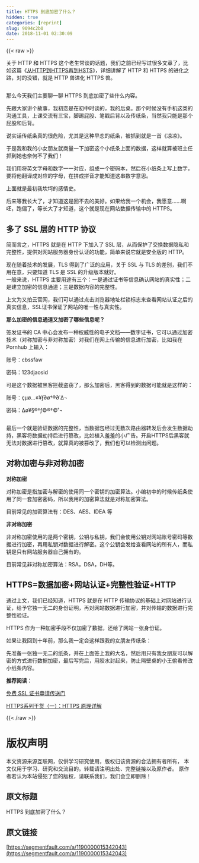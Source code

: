 ```yaml
---
title: HTTPS 到底加密了什么？
hidden: true
categories: [reprint]
slug: 9094c2b0
date: 2018-11-01 02:30:09
---
```


{{< raw >}}
<p>&#x5173;&#x4E8E; HTTP &#x548C; HTTPS &#x8FD9;&#x4E2A;&#x8001;&#x751F;&#x5E38;&#x8C08;&#x7684;&#x8BDD;&#x9898;&#xFF0C;&#x6211;&#x4EEC;&#x4E4B;&#x524D;&#x5DF2;&#x7ECF;&#x5199;&#x8FC7;&#x5F88;&#x591A;&#x6587;&#x7AE0;&#x4E86;&#xFF0C;&#x6BD4;&#x5982;&#x8FD9;&#x7BC7;&#x300A;<a href="https://link.zhihu.com/?target=https%3A//tech.upyun.com/article/242/%25E4%25BB%258E%2520HTTP%2520%25E5%2588%25B0%2520HTTPS%2520%25E5%2586%258D%25E5%2588%25B0%2520HSTS.html" rel="nofollow noreferrer" target="_blank">&#x4ECE;HTTP&#x5230;HTTPS&#x518D;&#x5230;HSTS</a>&#x300B;&#xFF0C;&#x8BE6;&#x7EC6;&#x8BB2;&#x89E3;&#x4E86; HTTP &#x548C; HTTPS &#x7684;&#x8FDB;&#x5316;&#x4E4B;&#x8DEF;&#xFF0C;&#x5BF9;&#x7684;&#x6CA1;&#x9519;&#xFF0C;&#x5C31;&#x662F; HTTP &#x517D;&#x8FDB;&#x5316; HTTPS &#x517D;&#x3002;</p><p><span class="img-wrap"><img data-src="/img/remote/1460000015342046?w=600&amp;h=452" src="https://static.alili.tech/img/remote/1460000015342046?w=600&amp;h=452" alt="" title="" style="cursor:pointer;display:inline"></span></p><p>&#x90A3;&#x4E48;&#x4ECA;&#x5929;&#x6211;&#x4EEC;&#x4E3B;&#x8981;&#x804A;&#x4E00;&#x804A; HTTPS &#x5230;&#x5E95;&#x52A0;&#x5BC6;&#x4E86;&#x4E9B;&#x4EC0;&#x4E48;&#x5185;&#x5BB9;&#x3002;</p><p>&#x5148;&#x8DDF;&#x5927;&#x5BB6;&#x8BB2;&#x4E2A;&#x6545;&#x4E8B;&#xFF0C;&#x6211;&#x521D;&#x604B;&#x662F;&#x5728;&#x521D;&#x4E2D;&#x65F6;&#x8C08;&#x7684;&#xFF0C;&#x6211;&#x7684;&#x540E;&#x684C;&#x3002;&#x90A3;&#x4E2A;&#x65F6;&#x5019;&#x6CA1;&#x6709;&#x624B;&#x673A;&#x8FD9;&#x7C7B;&#x7684;&#x6C9F;&#x901A;&#x5DE5;&#x5177;&#xFF0C;&#x4E0A;&#x8BFE;&#x4EA4;&#x6D41;&#x6709;&#x4E09;&#x5B9D;&#xFF0C;&#x811A;&#x8E22;&#x5C41;&#x80A1;&#x3001;&#x7B14;&#x6233;&#x540E;&#x80CC;&#x4EE5;&#x53CA;&#x4F20;&#x7EB8;&#x6761;&#xFF0C;&#x5F53;&#x7136;&#x6211;&#x53EA;&#x80FD;&#x662F;&#x90A3;&#x4E2A;&#x5C41;&#x80A1;&#x548C;&#x540E;&#x80CC;&#x3002;</p><p>&#x8BF4;&#x5B9E;&#x8BDD;&#x4F20;&#x7EB8;&#x6761;&#x771F;&#x7684;&#x5F88;&#x5371;&#x9669;&#xFF0C;&#x5C24;&#x5176;&#x662F;&#x8FD9;&#x79CD;&#x65E9;&#x604B;&#x7684;&#x7EB8;&#x6761;&#xFF0C;&#x88AB;&#x6293;&#x5230;&#x5C31;&#x662F;&#x4E00;&#x9996;&#x300A;&#x51C9;&#x51C9;&#x300B;&#x3002;</p><p>&#x4E8E;&#x662F;&#x6211;&#x548C;&#x6211;&#x7684;&#x5C0F;&#x5973;&#x670B;&#x53CB;&#x5C31;&#x5546;&#x91CF;&#x4E00;&#x4E0B;&#x52A0;&#x5BC6;&#x8FD9;&#x4E2A;&#x5C0F;&#x7EB8;&#x6761;&#x4E0A;&#x9762;&#x7684;&#x6570;&#x636E;&#xFF0C;&#x8FD9;&#x6837;&#x5C31;&#x7B97;&#x88AB;&#x73ED;&#x4E3B;&#x4EFB;&#x6293;&#x5230;&#x5979;&#x4E5F;&#x5948;&#x4F55;&#x4E0D;&#x4E86;&#x6211;&#x4EEC;&#xFF01;</p><p>&#x6211;&#x4EEC;&#x7528;&#x5C06;&#x82F1;&#x6587;&#x5B57;&#x6BCD;&#x548C;&#x6570;&#x5B57;&#x4E00;&#x4E00;&#x5BF9;&#x5E94;&#xFF0C;&#x7EC4;&#x6210;&#x4E00;&#x4E2A;&#x5BC6;&#x7801;&#x672C;&#xFF0C;&#x7136;&#x540E;&#x5728;&#x5C0F;&#x7EB8;&#x6761;&#x4E0A;&#x5199;&#x4E0A;&#x6570;&#x5B57;&#xFF0C;&#x8981;&#x5C06;&#x4ED6;&#x7FFB;&#x8BD1;&#x6210;&#x5BF9;&#x5E94;&#x7684;&#x5B57;&#x6BCD;&#xFF0C;&#x5728;&#x62FC;&#x6210;&#x62FC;&#x97F3;&#x624D;&#x80FD;&#x77E5;&#x9053;&#x8FD9;&#x4E32;&#x6570;&#x5B57;&#x610F;&#x601D;&#x3002;</p><p>&#x4E0A;&#x9762;&#x5C31;&#x662F;&#x6700;&#x521D;&#x6211;&#x574E;&#x5777;&#x7684;&#x611F;&#x60C5;&#x53F2;&#x3002;</p><p>&#x540E;&#x6765;&#x7B49;&#x6211;&#x957F;&#x5927;&#x4E86;&#xFF0C;&#x624D;&#x77E5;&#x9053;&#x8FD9;&#x662F;&#x56DE;&#x4E0D;&#x53BB;&#x7684;&#x7F8E;&#x597D;&#x3002;&#x5982;&#x679C;&#x7ED9;&#x6211;&#x4E00;&#x4E2A;&#x673A;&#x4F1A;&#xFF0C;&#x6211;&#x613F;&#x610F;&#x2026;&#x2026;&#x554A;&#x5478;&#xFF0C;&#x8DD1;&#x504F;&#x4E86;&#xFF0C;&#x7B49;&#x957F;&#x5927;&#x4E86;&#x624D;&#x77E5;&#x9053;&#xFF0C;&#x8FD9;&#x4E2A;&#x5C31;&#x662F;&#x73B0;&#x5728;&#x7F51;&#x7AD9;&#x6570;&#x636E;&#x4F20;&#x8F93;&#x4E2D;&#x7684; HTTPS&#x3002;</p><h2 id="articleHeader0"><strong>&#x591A;&#x4E86; SSL &#x5C42;&#x7684; HTTP &#x534F;&#x8BAE;</strong></h2><p>&#x7B80;&#x800C;&#x8A00;&#x4E4B;&#xFF0C;HTTPS &#x5C31;&#x662F;&#x5728; HTTP &#x4E0B;&#x52A0;&#x5165;&#x4E86; SSL &#x5C42;&#xFF0C;&#x4ECE;&#x800C;&#x4FDD;&#x62A4;&#x4E86;&#x4EA4;&#x6362;&#x6570;&#x636E;&#x9690;&#x79C1;&#x548C;&#x5B8C;&#x6574;&#x6027;&#xFF0C;&#x63D0;&#x4F9B;&#x5BF9;&#x7F51;&#x7AD9;&#x670D;&#x52A1;&#x5668;&#x8EAB;&#x4EFD;&#x8BA4;&#x8BC1;&#x7684;&#x529F;&#x80FD;&#xFF0C;&#x7B80;&#x5355;&#x6765;&#x8BF4;&#x5B83;&#x5C31;&#x662F;&#x5B89;&#x5168;&#x7248;&#x7684; HTTP&#x3002;</p><p>&#x73B0;&#x5728;&#x968F;&#x7740;&#x6280;&#x672F;&#x7684;&#x53D1;&#x5C55;&#xFF0C;TLS &#x5F97;&#x5230;&#x4E86;&#x5E7F;&#x6CDB;&#x7684;&#x5E94;&#x7528;&#xFF0C;&#x5173;&#x4E8E; SSL &#x4E0E; TLS &#x7684;&#x5DEE;&#x522B;&#xFF0C;&#x6211;&#x4EEC;&#x4E0D;&#x7528;&#x5728;&#x610F;&#xFF0C;&#x53EA;&#x8981;&#x77E5;&#x9053; TLS &#x662F; SSL &#x7684;&#x5347;&#x7EA7;&#x7248;&#x672C;&#x5C31;&#x597D;&#x3002;<br><span class="img-wrap"><img data-src="/img/remote/1460000015342047" src="https://static.alili.tech/img/remote/1460000015342047" alt="" title="" style="cursor:pointer;display:inline"></span><br>&#x4E00;&#x822C;&#x6765;&#x8BF4;&#xFF0C;HTTPS &#x4E3B;&#x8981;&#x7528;&#x9014;&#x6709;&#x4E09;&#x4E2A;&#xFF1A;&#x4E00;&#x662F;&#x901A;&#x8FC7;&#x8BC1;&#x4E66;&#x7B49;&#x4FE1;&#x606F;&#x786E;&#x8BA4;&#x7F51;&#x7AD9;&#x7684;&#x771F;&#x5B9E;&#x6027;&#xFF1B;&#x4E8C;&#x662F;&#x5EFA;&#x7ACB;&#x52A0;&#x5BC6;&#x7684;&#x4FE1;&#x606F;&#x901A;&#x9053;&#xFF1B;&#x4E09;&#x662F;&#x6570;&#x636E;&#x5185;&#x5BB9;&#x7684;&#x5B8C;&#x6574;&#x6027;&#x3002;<br><span class="img-wrap"><img data-src="/img/remote/1460000015342048" src="https://static.alili.tech/img/remote/1460000015342048" alt="" title="" style="cursor:pointer"></span></p><p>&#x4E0A;&#x6587;&#x4E3A;&#x53C8;&#x62CD;&#x4E91;&#x5B98;&#x7F51;&#xFF0C;&#x6211;&#x4EEC;&#x53EF;&#x4EE5;&#x901A;&#x8FC7;&#x70B9;&#x51FB;&#x6D4F;&#x89C8;&#x5668;&#x5730;&#x5740;&#x680F;&#x9501;&#x6807;&#x5FD7;&#x6765;&#x67E5;&#x770B;&#x7F51;&#x7AD9;&#x8BA4;&#x8BC1;&#x4E4B;&#x540E;&#x7684;&#x771F;&#x5B9E;&#x4FE1;&#x606F;&#xFF0C;SSL&#x8BC1;&#x4E66;&#x4FDD;&#x8BC1;&#x4E86;&#x7F51;&#x7AD9;&#x7684;&#x552F;&#x4E00;&#x6027;&#x4E0E;&#x771F;&#x5B9E;&#x6027;&#x3002;</p><p><strong>&#x90A3;&#x4E48;&#x52A0;&#x5BC6;&#x7684;&#x4FE1;&#x606F;&#x901A;&#x9053;&#x53C8;&#x52A0;&#x5BC6;&#x4E86;&#x54EA;&#x4E9B;&#x4FE1;&#x606F;&#x5462;&#xFF1F;</strong></p><p>&#x7B7E;&#x53D1;&#x8BC1;&#x4E66;&#x7684; CA &#x4E2D;&#x5FC3;&#x4F1A;&#x53D1;&#x5E03;&#x4E00;&#x79CD;&#x6743;&#x5A01;&#x6027;&#x7684;&#x7535;&#x5B50;&#x6587;&#x6863;&#x2014;&#x2014;&#x6570;&#x5B57;&#x8BC1;&#x4E66;&#xFF0C;&#x5B83;&#x53EF;&#x4EE5;&#x901A;&#x8FC7;&#x52A0;&#x5BC6;&#x6280;&#x672F;&#xFF08;&#x5BF9;&#x79F0;&#x52A0;&#x5BC6;&#x4E0E;&#x975E;&#x5BF9;&#x79F0;&#x52A0;&#x5BC6;&#xFF09;&#x5BF9;&#x6211;&#x4EEC;&#x5728;&#x7F51;&#x4E0A;&#x4F20;&#x8F93;&#x7684;&#x4FE1;&#x606F;&#x8FDB;&#x884C;&#x52A0;&#x5BC6;&#xFF0C;&#x6BD4;&#x5982;&#x6211;&#x5728; Pornhub &#x4E0A;&#x8F93;&#x5165;&#xFF1A;</p><p>&#x8D26;&#x53F7;&#xFF1A;cbssfaw</p><p>&#x5BC6;&#x7801;&#xFF1A;123djaosid</p><p>&#x53EF;&#x662F;&#x8FD9;&#x4E2A;&#x6570;&#x636E;&#x88AB;&#x9ED1;&#x5BA2;&#x62E6;&#x622A;&#x76D7;&#x7A83;&#x4E86;&#xFF0C;&#x90A3;&#x4E48;&#x52A0;&#x5BC6;&#x540E;&#xFF0C;&#x9ED1;&#x5BA2;&#x5F97;&#x5230;&#x7684;&#x6570;&#x636E;&#x53EF;&#x80FD;&#x5C31;&#x662F;&#x8FD9;&#x6837;&#x7684;&#xFF1A;</p><p>&#x8D26;&#x53F7;&#xFF1A;&#xE7;&#xB5;&#xF8;&#x2026;&#x2264;&#xA5;&#x192;&#x2202;&#xF8;&#x2020;&#xAE;&#x2202;&#x2D9;&#x2206;&#xAC;</p><p>&#x5BC6;&#x7801;&#xFF1A;&#x2206;&#xF8;&#xA5;&#xA7;&#xAE;&#x2020;&#x192;&#xA9;&#xAE;&#x2020;&#xA9;&#x2DA;&#xAC;</p><p><span class="img-wrap"><img data-src="/img/remote/1460000015342049" src="https://static.alili.tech/img/remote/1460000015342049" alt="" title="" style="cursor:pointer"></span></p><p>&#x6700;&#x540E;&#x4E00;&#x4E2A;&#x5C31;&#x662F;&#x9A8C;&#x8BC1;&#x6570;&#x636E;&#x7684;&#x5B8C;&#x6574;&#x6027;&#xFF0C;&#x5F53;&#x6570;&#x636E;&#x5305;&#x7ECF;&#x8FC7;&#x65E0;&#x6570;&#x6B21;&#x8DEF;&#x7531;&#x5668;&#x8F6C;&#x53D1;&#x540E;&#x4F1A;&#x53D1;&#x751F;&#x6570;&#x636E;&#x52AB;&#x6301;&#xFF0C;&#x9ED1;&#x5BA2;&#x5C06;&#x6570;&#x636E;&#x52AB;&#x6301;&#x540E;&#x8FDB;&#x884C;&#x7BE1;&#x6539;&#xFF0C;&#x6BD4;&#x5982;&#x690D;&#x5165;&#x7F9E;&#x7F9E;&#x7684;&#x5C0F;&#x5E7F;&#x544A;&#x3002;&#x5F00;&#x542F;HTTPS&#x540E;&#x9ED1;&#x5BA2;&#x5C31;&#x65E0;&#x6CD5;&#x5BF9;&#x6570;&#x636E;&#x8FDB;&#x884C;&#x7BE1;&#x6539;&#xFF0C;&#x5C31;&#x7B97;&#x771F;&#x7684;&#x88AB;&#x7BE1;&#x6539;&#x4E86;&#xFF0C;&#x6211;&#x4EEC;&#x4E5F;&#x53EF;&#x4EE5;&#x68C0;&#x6D4B;&#x51FA;&#x95EE;&#x9898;&#x3002;</p><h2 id="articleHeader1"><strong>&#x5BF9;&#x79F0;&#x52A0;&#x5BC6;&#x4E0E;&#x975E;&#x5BF9;&#x79F0;&#x52A0;&#x5BC6;</strong></h2><p><strong>&#x5BF9;&#x79F0;&#x52A0;&#x5BC6;</strong></p><p>&#x5BF9;&#x79F0;&#x52A0;&#x5BC6;&#x662F;&#x6307;&#x52A0;&#x5BC6;&#x4E0E;&#x89E3;&#x5BC6;&#x7684;&#x4F7F;&#x7528;&#x540C;&#x4E00;&#x4E2A;&#x5BC6;&#x94A5;&#x7684;&#x52A0;&#x5BC6;&#x7B97;&#x6CD5;&#x3002;&#x5C0F;&#x7F16;&#x521D;&#x4E2D;&#x7684;&#x65F6;&#x5019;&#x4F20;&#x7EB8;&#x6761;&#x4F7F;&#x7528;&#x4E86;&#x540C;&#x4E00;&#x5957;&#x52A0;&#x5BC6;&#x5BC6;&#x7801;&#xFF0C;&#x6240;&#x4EE5;&#x6211;&#x7528;&#x7684;&#x52A0;&#x5BC6;&#x7B97;&#x6CD5;&#x5C31;&#x662F;&#x5BF9;&#x79F0;&#x52A0;&#x5BC6;&#x7B97;&#x6CD5;&#x3002;</p><p>&#x76EE;&#x524D;&#x5E38;&#x89C1;&#x7684;&#x52A0;&#x5BC6;&#x7B97;&#x6CD5;&#x6709;&#xFF1A;DES&#x3001;AES&#x3001;IDEA &#x7B49;</p><p><strong>&#x975E;&#x5BF9;&#x79F0;&#x52A0;&#x5BC6;</strong></p><p>&#x975E;&#x5BF9;&#x79F0;&#x52A0;&#x5BC6;&#x4F7F;&#x7528;&#x7684;&#x662F;&#x4E24;&#x4E2A;&#x5BC6;&#x94A5;&#xFF0C;&#x516C;&#x94A5;&#x4E0E;&#x79C1;&#x94A5;&#xFF0C;&#x6211;&#x4EEC;&#x4F1A;&#x4F7F;&#x7528;&#x516C;&#x94A5;&#x5BF9;&#x7F51;&#x7AD9;&#x8D26;&#x53F7;&#x5BC6;&#x7801;&#x7B49;&#x6570;&#x636E;&#x8FDB;&#x884C;&#x52A0;&#x5BC6;&#xFF0C;&#x518D;&#x7528;&#x79C1;&#x94A5;&#x5BF9;&#x6570;&#x636E;&#x8FDB;&#x884C;&#x89E3;&#x5BC6;&#x3002;&#x8FD9;&#x4E2A;&#x516C;&#x94A5;&#x4F1A;&#x53D1;&#x7ED9;&#x67E5;&#x770B;&#x7F51;&#x7AD9;&#x7684;&#x6240;&#x6709;&#x4EBA;&#xFF0C;&#x800C;&#x79C1;&#x94A5;&#x662F;&#x53EA;&#x6709;&#x7F51;&#x7AD9;&#x670D;&#x52A1;&#x5668;&#x81EA;&#x5DF1;&#x62E5;&#x6709;&#x7684;&#x3002;</p><p>&#x76EE;&#x524D;&#x5E38;&#x89C1;&#x975E;&#x5BF9;&#x79F0;&#x52A0;&#x5BC6;&#x7B97;&#x6CD5;&#xFF1A;RSA&#xFF0C;DSA&#xFF0C;DH&#x7B49;&#x3002;</p><h2 id="articleHeader2"><strong>HTTPS=&#x6570;&#x636E;&#x52A0;&#x5BC6;+&#x7F51;&#x7AD9;&#x8BA4;&#x8BC1;+&#x5B8C;&#x6574;&#x6027;&#x9A8C;&#x8BC1;+HTTP</strong></h2><p>&#x901A;&#x8FC7;&#x4E0A;&#x6587;&#xFF0C;&#x6211;&#x4EEC;&#x5DF2;&#x7ECF;&#x77E5;&#x9053;&#xFF0C;HTTPS &#x5C31;&#x662F;&#x5728; HTTP &#x4F20;&#x8F93;&#x534F;&#x8BAE;&#x7684;&#x57FA;&#x7840;&#x4E0A;&#x5BF9;&#x7F51;&#x7AD9;&#x8FDB;&#x884C;&#x8BA4;&#x8BC1;&#xFF0C;&#x7ED9;&#x4E88;&#x5B83;&#x72EC;&#x4E00;&#x65E0;&#x4E8C;&#x7684;&#x8EAB;&#x4EFD;&#x8BC1;&#x660E;&#xFF0C;&#x518D;&#x5BF9;&#x7F51;&#x7AD9;&#x6570;&#x636E;&#x8FDB;&#x884C;&#x52A0;&#x5BC6;&#xFF0C;&#x5E76;&#x5BF9;&#x4F20;&#x8F93;&#x7684;&#x6570;&#x636E;&#x8FDB;&#x884C;&#x5B8C;&#x6574;&#x6027;&#x9A8C;&#x8BC1;&#x3002;</p><p>HTTPS &#x4F5C;&#x4E3A;&#x4E00;&#x79CD;&#x52A0;&#x5BC6;&#x624B;&#x6BB5;&#x4E0D;&#x4EC5;&#x52A0;&#x5BC6;&#x4E86;&#x6570;&#x636E;&#xFF0C;&#x8FD8;&#x7ED9;&#x4E86;&#x7F51;&#x7AD9;&#x4E00;&#x5F20;&#x8EAB;&#x4EFD;&#x8BC1;&#x3002;</p><p>&#x5982;&#x679C;&#x8BA9;&#x6211;&#x56DE;&#x5230;&#x5341;&#x5E74;&#x524D;&#xFF0C;&#x90A3;&#x4E48;&#x6211;&#x4E00;&#x5B9A;&#x4F1A;&#x8FD9;&#x6837;&#x8DDF;&#x6211;&#x7684;&#x5973;&#x670B;&#x53CB;&#x4F20;&#x7EB8;&#x6761;&#xFF1A;</p><p>&#x5148;&#x51C6;&#x5907;&#x4E00;&#x5F20;&#x72EC;&#x4E00;&#x65E0;&#x4E8C;&#x7684;&#x7EB8;&#x6761;&#xFF0C;&#x5E76;&#x5728;&#x4E0A;&#x9762;&#x7B7E;&#x4E0A;&#x6211;&#x7684;&#x5927;&#x540D;&#xFF0C;&#x7136;&#x540E;&#x7528;&#x53EA;&#x6709;&#x6211;&#x5973;&#x670B;&#x53CB;&#x53EF;&#x4EE5;&#x89E3;&#x5BC6;&#x7684;&#x65B9;&#x5F0F;&#x8FDB;&#x884C;&#x6570;&#x636E;&#x52A0;&#x5BC6;&#xFF0C;&#x6700;&#x540E;&#x5199;&#x5B8C;&#x540E;&#xFF0C;&#x7528;&#x80F6;&#x6C34;&#x5C01;&#x8D77;&#x6765;&#xFF0C;&#x9632;&#x6B62;&#x9694;&#x58C1;&#x684C;&#x7684;&#x5C0F;&#x738B;&#x5077;&#x770B;&#x4FEE;&#x6539;&#x5C0F;&#x7EB8;&#x6761;&#x5185;&#x5BB9;&#x3002;</p><p><strong>&#x63A8;&#x8350;&#x9605;&#x8BFB;&#xFF1A;</strong></p><p><a href="https://link.zhihu.com/?target=https%3A//console.upyun.com/toolbox/createCertificate/" rel="nofollow noreferrer" target="_blank">&#x514D;&#x8D39; SSL &#x8BC1;&#x4E66;&#x7533;&#x8BF7;&#x4F20;&#x9001;&#x95E8;</a></p><p><a href="https://link.zhihu.com/?target=https%3A//tech.upyun.com/article/192/1.html" rel="nofollow noreferrer" target="_blank">HTTPS&#x7CFB;&#x5217;&#x5E72;&#x8D27;&#xFF08;&#x4E00;&#xFF09;&#xFF1A;HTTPS &#x539F;&#x7406;&#x8BE6;&#x89E3;</a></p>
{{< /raw >}}

# 版权声明
本文资源来源互联网，仅供学习研究使用，版权归该资源的合法拥有者所有，
本文仅用于学习、研究和交流目的。转载请注明出处、完整链接以及原作者。
原作者若认为本站侵犯了您的版权，请联系我们，我们会立即删除！

## 原文标题
HTTPS 到底加密了什么？

## 原文链接
[https://segmentfault.com/a/1190000015342043](https://segmentfault.com/a/1190000015342043)

